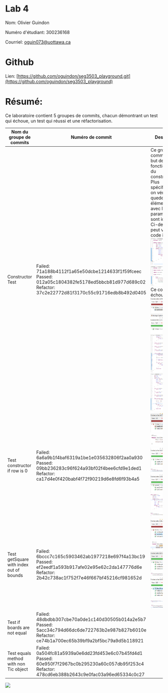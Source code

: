 # Lab 4
Nom: Olivier Guindon

Numéro d'étudiant: 300236168

Courriel: oguin073@uottawa.ca

# Github
Lien: [https://github.com/oguindon/seg3503_playground.git](https://github.com/oguindon/seg3503_playground)


# Résumé:

Ce laboratoire contient 5 groupes de commits, chacun démontrant un test qui échoue, un test qui réussi et une réfactorisation.

| Nom du groupe de commits | Numéro de commit | Description |
| --- | --- | --- |
| Constructor Test | Failed: 71a188b4112f1a65e50dcbe1214633f1f59fceec <br> Passed: 012a05c1804382fe5178ed5bbcb81d977d689c02 <br> Refactor: 37c2e22772d81f3170c55c91716edb8b492d0405 | Ce groupe de commits a pour but de tester la fonctionnalité du constructeur. Plus spécifiquement, on vérifie quedeux éléments créé avec les mêmes paramètres sont identiques. Ci-dessous on peut voir le code initial: ![constructor_initial_code](./screenshots/test_constructor_initial_code.png) ![constructor_initial_test_code](./screenshots/test_constructor_initial_test_code.png) <br> Ce code a échoué: ![constructor_test_failed](./screenshots/test_constructor_test_failure.png) <br> ![constructor_test_passed](./screenshots/test_constructor_passed.png)![constructor_test_passed_code](./screenshots/test_constructor_passed_code.png) ![constructor_test_refactor_code](./screenshots/test_constructor_refactor_code.png)|
| Test constructor if row is 0 | Failed: 6a6a9b1f4baf6319a1be1e035632806f2aa0a930 <br> Passed: 09bb236283c96f624a93bf02f4bee6cfd9e1ded1 <br> Refactor: ca17d4e0f420babf4f72f90219d6e8fd6f93b4a5 | ![test_row_is_0_failed](./screenshots/test_constructor_row_is_0_failed.png) ![test_row_is_0_failed_code](./screenshots/test_constructor_row_is_0_failed_code.png) ![test_row_is_0_passed](./screenshots/test_constructor_row_is_0_passed.png) ![test_row_is_0_passed_code](./screenshots/test_constructor_if_row_is_0_passed_code.png) ![test_row_is_0_refactor](./screenshots/test_constructor_if_row_is_0_refactor.png) ![test_row_is_0_refactor_code](./screenshots/test_constructor_if_row_is_0_refactor_code.png) ![test_row_is_0_refactor_test_code](./screenshots/test_constructor_if_row_is_0_refactor_test_code.png)|
| Test getSquare with index out of bounds | Failed: 6bccc7c165c5903462ab1977218e697f4a13bc19 <br> Passed: ef2eedf1a593b917afe02e95e62c2da147776d6e <br> Refactor: 2b42c738ac1f752f7e46f667bf45216cf981652d | ![test_get_square_out_of_bounds_failed](./screenshots/test_get_square_oob_failed.png) ![test_get_square_out_of_bounds_failed_code](./screenshots/test_get_square_oob_failed_code.png) ![test_get_square_out_of_bounds_passed](./screenshots/test_get_square_oob_passed.png) ![test_get_square_out_of_bounds_passed_code](./screenshots/test_get_square_oob_passed_code.png) ![test_get_square_out_of_bounds_refactor](./screenshots/test_get_square_oob_refactor.png) ![test_get_square_out_of_bounds_refactor_code](./screenshots/test_get_square_oob_refactor_code.png) ![test_get_square_out_of_bounds_refactor_test_code](./screenshots/test_get_square_oob_refactor_test_code.png)|
| Test if boards are not equal | Failed: 48dbdbb307cbe70a0de1c140d30505b014a2e5b7 <br> Passed: 5acc34c794d66dc6de722763b2e987b827b6010e <br> Refactor: ce74b1a700ec65b39bf9a2bf5bc79a9d5b118921 | |
| Test equals method with non Tic object | Failed: 0a504fc81a5939a0e6dd23fd453e6c07b45fd4d1 <br> Passed: 60e950f7f2967bc0b295230a60c057db95f253c4 <br> Refactor: 478cd6eb388b2643c9e0fac03a96ed65334c0c27 | |



![](./screenshots/)

